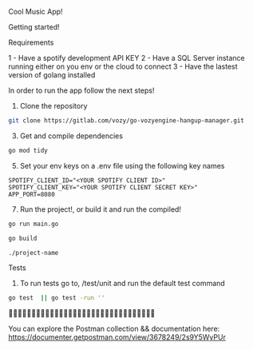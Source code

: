 Cool Music App!

Getting started!

Requirements 

1 - Have a spotify development API KEY
2 - Have a SQL Server instance running either on you env or the cloud to connect
3 - Have the lastest version of golang installed
  
In order to run the app follow the next steps!

1) Clone the repository
``` bash
git clone https://gitlab.com/vozy/go-vozyengine-hangup-manager.git
```


3) Get and compile dependencies
``` bash
go mod tidy
```

5) Set your env keys on a .env file using the following key names
``` 
SPOTIFY_CLIENT_ID="<YOUR SPOTIFY CLIENT ID>"
SPOTIFY_CLIENT_KEY="<YOUR SPOTIFY CLIENT SECRET KEY>"
APP_PORT=8080
``` 

7) Run the project!, or build it and run the compiled!

``` bash
go run main.go
```
``` bash
go build
```
``` bash 
./project-name
```




Tests

1) To run tests go to, /test/unit and run the default test command
``` bash
go test  || go test -run ''
```


🔎🔎🔎🔎🔎🔎🔎🔎🔎🔎🔎🔎🔎🔎🔎🔎🔎🔎🔎🔎🔎🔎🔎🔎🔎🔎🔎🔎🔎🔎🔎🔎

You can explore the Postman collection && documentation here: https://documenter.getpostman.com/view/3678249/2s9Y5WyPUr
